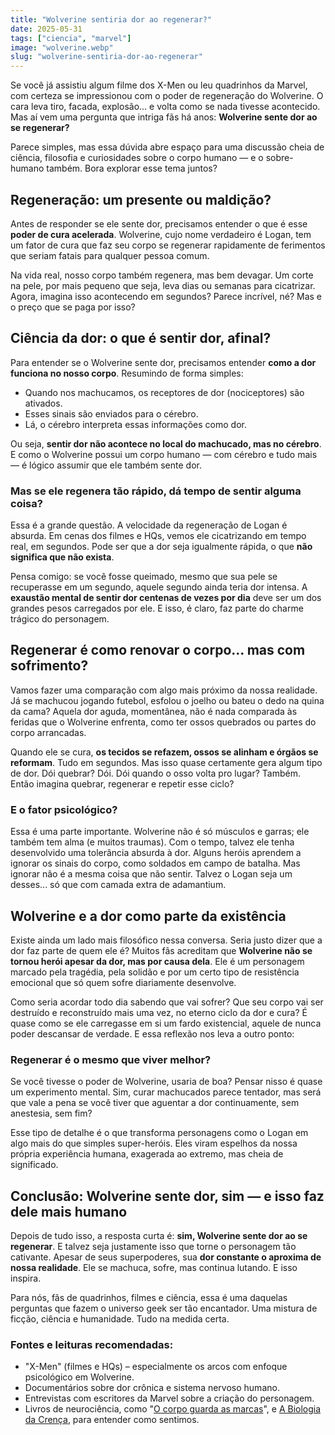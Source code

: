 ```yaml
---
title: "Wolverine sentiria dor ao regenerar?"
date: 2025-05-31
tags: ["ciencia", "marvel"]
image: "wolverine.webp"
slug: "wolverine-sentiria-dor-ao-regenerar"
---
```


Se você já assistiu algum filme dos X-Men ou leu quadrinhos da Marvel, com certeza se impressionou com o poder de regeneração do Wolverine. O cara leva tiro, facada, explosão... e volta como se nada tivesse acontecido. Mas aí vem uma pergunta que intriga fãs há anos: **Wolverine sente dor ao se regenerar?**

Parece simples, mas essa dúvida abre espaço para uma discussão cheia de ciência, filosofia e curiosidades sobre o corpo humano — e o sobre-humano também. Bora explorar esse tema juntos?

## Regeneração: um presente ou maldição?

Antes de responder se ele sente dor, precisamos entender o que é esse **poder de cura acelerada**. Wolverine, cujo nome verdadeiro é Logan, tem um fator de cura que faz seu corpo se regenerar rapidamente de ferimentos que seriam fatais para qualquer pessoa comum.

Na vida real, nosso corpo também regenera, mas bem devagar. Um corte na pele, por mais pequeno que seja, leva dias ou semanas para cicatrizar. Agora, imagina isso acontecendo em segundos? Parece incrível, né? Mas e o preço que se paga por isso?

## Ciência da dor: o que é sentir dor, afinal?

Para entender se o Wolverine sente dor, precisamos entender **como a dor funciona no nosso corpo**. Resumindo de forma simples:

*   Quando nos machucamos, os receptores de dor (nociceptores) são ativados.
*   Esses sinais são enviados para o cérebro.
*   Lá, o cérebro interpreta essas informações como dor.

Ou seja, **sentir dor não acontece no local do machucado, mas no cérebro**. E como o Wolverine possui um corpo humano — com cérebro e tudo mais — é lógico assumir que ele também sente dor.

### Mas se ele regenera tão rápido, dá tempo de sentir alguma coisa?

Essa é a grande questão. A velocidade da regeneração de Logan é absurda. Em cenas dos filmes e HQs, vemos ele cicatrizando em tempo real, em segundos. Pode ser que a dor seja igualmente rápida, o que **não significa que não exista**.

Pensa comigo: se você fosse queimado, mesmo que sua pele se recuperasse em um segundo, aquele segundo ainda teria dor intensa. A **exaustão mental de sentir dor centenas de vezes por dia** deve ser um dos grandes pesos carregados por ele. E isso, é claro, faz parte do charme trágico do personagem.

## Regenerar é como renovar o corpo... mas com sofrimento?

Vamos fazer uma comparação com algo mais próximo da nossa realidade. Já se machucou jogando futebol, esfolou o joelho ou bateu o dedo na quina da cama? Aquela dor aguda, momentânea, não é nada comparada às feridas que o Wolverine enfrenta, como ter ossos quebrados ou partes do corpo arrancadas.

Quando ele se cura, **os tecidos se refazem, ossos se alinham e órgãos se reformam**. Tudo em segundos. Mas isso quase certamente gera algum tipo de dor. Dói quebrar? Dói. Dói quando o osso volta pro lugar? Também. Então imagina quebrar, regenerar e repetir esse ciclo?

### E o fator psicológico?

Essa é uma parte importante. Wolverine não é só músculos e garras; ele também tem alma (e muitos traumas). Com o tempo, talvez ele tenha desenvolvido uma tolerância absurda à dor. Alguns heróis aprendem a ignorar os sinais do corpo, como soldados em campo de batalha. Mas ignorar não é a mesma coisa que não sentir. Talvez o Logan seja um desses... só que com camada extra de adamantium.

## Wolverine e a dor como parte da existência

Existe ainda um lado mais filosófico nessa conversa. Seria justo dizer que a dor faz parte de quem ele é? Muitos fãs acreditam que **Wolverine não se tornou herói apesar da dor, mas por causa dela**. Ele é um personagem marcado pela tragédia, pela solidão e por um certo tipo de resistência emocional que só quem sofre diariamente desenvolve.

Como seria acordar todo dia sabendo que vai sofrer? Que seu corpo vai ser destruído e reconstruído mais uma vez, no eterno ciclo da dor e cura? É quase como se ele carregasse em si um fardo existencial, aquele de nunca poder descansar de verdade. E essa reflexão nos leva a outro ponto:

### Regenerar é o mesmo que viver melhor?

Se você tivesse o poder de Wolverine, usaria de boa? Pensar nisso é quase um experimento mental. Sim, curar machucados parece tentador, mas será que vale a pena se você tiver que aguentar a dor continuamente, sem anestesia, sem fim?

Esse tipo de detalhe é o que transforma personagens como o Logan em algo mais do que simples super-heróis. Eles viram espelhos da nossa própria experiência humana, exagerada ao extremo, mas cheia de significado.

## Conclusão: Wolverine sente dor, sim — e isso faz dele mais humano

Depois de tudo isso, a resposta curta é: **sim, Wolverine sente dor ao se regenerar**. E talvez seja justamente isso que torne o personagem tão cativante. Apesar de seus superpoderes, sua **dor constante o aproxima de nossa realidade**. Ele se machuca, sofre, mas continua lutando. E isso inspira.

Para nós, fãs de quadrinhos, filmes e ciência, essa é uma daquelas perguntas que fazem o universo geek ser tão encantador. Uma mistura de ficção, ciência e humanidade. Tudo na medida certa.

### Fontes e leituras recomendadas:

*   "X-Men" (filmes e HQs) – especialmente os arcos com enfoque psicológico em Wolverine.
*   Documentários sobre dor crônica e sistema nervoso humano.
*   Entrevistas com escritores da Marvel sobre a criação do personagem.
*   Livros de neurociência, como "[O corpo guarda as marcas](https://amzn.to/43DUtF9)", e [A Biologia da Crença](https://amzn.to/43TJmJr), para entender como sentimos.